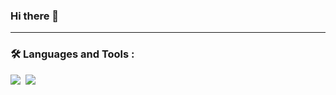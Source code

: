 ### Hi there 👋

<!--
**ThamirisMaria/ThamirisMaria** is a ✨ _special_ ✨ repository because its `README.md` (this file) appears on your GitHub profile.

Here are some ideas to get you started:

- 🔭 I’m currently working on ...
- 🌱 I’m currently learning ...
- 👯 I’m looking to collaborate on ...
- 🤔 I’m looking for help with ...
- 💬 Ask me about ...
- 📫 How to reach me: ...
- 😄 Pronouns: ...
- ⚡ Fun fact: ...
-->
---
### :hammer_and_wrench: Languages and Tools :
<div>
  <img src="[https://github.com/devicons/devicon/tree/master/icons/dot-net](https://github.com/devicons/devicon/blob/master/icons/dot-net/dot-net-original-wordmark.svg)"/>&nbsp;
  <img src="[https://github.com/devicons/devicon/tree/master/icons/csharp](https://github.com/devicons/devicon/blob/master/icons/csharp/csharp-original.svg)"/>&nbsp;
</div>
